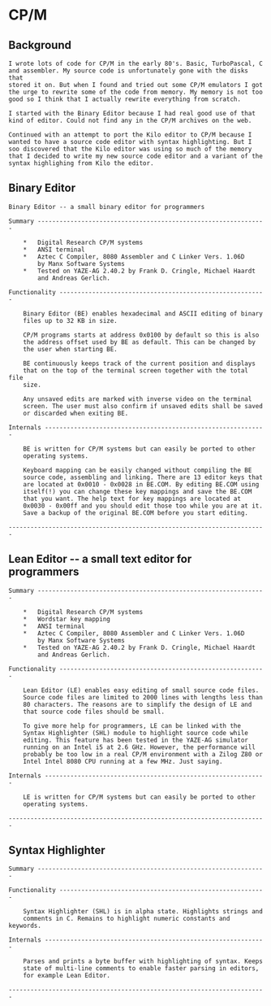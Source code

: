 # CP/M

## Background

    I wrote lots of code for CP/M in the early 80's. Basic, TurboPascal, C
    and assembler. My source code is unfortunately gone with the disks that
    stored it on. But when I found and tried out some CP/M emulators I got
    the urge to rewrite some of the code from memory. My memory is not too
    good so I think that I actually rewrite everything from scratch.
    
    I started with the Binary Editor because I had real good use of that
    kind of editor. Could not find any in the CP/M archives on the web.
    
    Continued with an attempt to port the Kilo editor to CP/M because I
    wanted to have a source code editor with syntax highlighting. But I
    soo discovered that the Kilo editor was using so much of the memory
    that I decided to write my new source code editor and a variant of the
    syntax highlighing from Kilo the editor.

## Binary Editor

    Binary Editor -- a small binary editor for programmers
   
    Summary ---------------------------------------------------------------
    
        *   Digital Research CP/M systems
        *   ANSI terminal
        *   Aztec C Compiler, 8080 Assembler and C Linker Vers. 1.06D
            by Manx Software Systems
        *   Tested on YAZE-AG 2.40.2 by Frank D. Cringle, Michael Haardt
            and Andreas Gerlich.
        
    Functionality ---------------------------------------------------------
    
        Binary Editor (BE) enables hexadecimal and ASCII editing of binary
        files up to 32 KB in size.
        
        CP/M programs starts at address 0x0100 by default so this is also
        the address offset used by BE as default. This can be changed by
        the user when starting BE.
        
        BE continuously keeps track of the current position and displays
        that on the top of the terminal screen together with the total file
        size.
        
        Any unsaved edits are marked with inverse video on the terminal
        screen. The user must also confirm if unsaved edits shall be saved
        or discarded when exiting BE.
        
    Internals -------------------------------------------------------------
    
        BE is written for CP/M systems but can easily be ported to other
        operating systems.
        
        Keyboard mapping can be easily changed without compiling the BE
        source code, assembling and linking. There are 13 editor keys that
        are located at 0x0010 - 0x0028 in BE.COM. By editing BE.COM using
        itself(!) you can change these key mappings and save the BE.COM
        that you want. The help text for key mappings are located at
        0x0030 - 0x00ff and you should edit those too while you are at it.
        Save a backup of the original BE.COM before you start editing.
        
    -----------------------------------------------------------------------

##     Lean Editor -- a small text editor for programmers
   
    Summary ---------------------------------------------------------------
    
        *   Digital Research CP/M systems
        *   Wordstar key mapping
        *   ANSI terminal
        *   Aztec C Compiler, 8080 Assembler and C Linker Vers. 1.06D
            by Manx Software Systems
        *   Tested on YAZE-AG 2.40.2 by Frank D. Cringle, Michael Haardt
            and Andreas Gerlich.
        
    Functionality ---------------------------------------------------------
    
        Lean Editor (LE) enables easy editing of small source code files.
        Source code files are limited to 2000 lines with lengths less than
        80 characters. The reasons are to simplify the design of LE and
        that source code files should be small.
        
        To give more help for programmers, LE can be linked with the
        Syntax Highlighter (SHL) module to highlight source code while
        editing. This feature has been tested in the YAZE-AG simulator
        running on an Intel i5 at 2.6 GHz. However, the performance will
        probably be too low in a real CP/M environment with a Zilog Z80 or
        Intel Intel 8080 CPU running at a few MHz. Just saying.
        
    Internals -------------------------------------------------------------
    
        LE is written for CP/M systems but can easily be ported to other
        operating systems.

    -----------------------------------------------------------------------

## Syntax Highlighter

    Summary ---------------------------------------------------------------
    
    Functionality ---------------------------------------------------------
    
        Syntax Highlighter (SHL) is in alpha state. Highlights strings and
        comments in C. Remains to highlight numeric constants and keywords.
    
    Internals -------------------------------------------------------------
    
        Parses and prints a byte buffer with highlighting of syntax. Keeps
        state of multi-line comments to enable faster parsing in editors,
        for example Lean Editor.
    
    -----------------------------------------------------------------------
